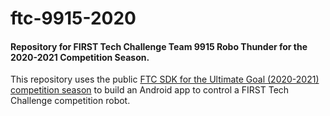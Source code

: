 # ftc-9915-2020

#### Repository for FIRST Tech Challenge Team 9915 Robo Thunder for the 2020-2021 Competition Season.

This repository uses the public [FTC SDK for the Ultimate Goal (2020-2021) competition season](https://github.com/FIRST-Tech-Challenge/FtcRobotController) to build an Android app to control a FIRST Tech Challenge competition robot.
